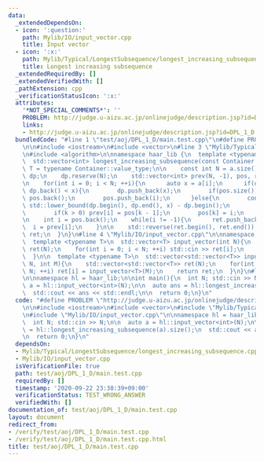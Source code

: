 ```yaml
---
data:
  _extendedDependsOn:
  - icon: ':question:'
    path: Mylib/IO/input_vector.cpp
    title: Input vector
  - icon: ':x:'
    path: Mylib/Typical/LongestSubsequence/longest_increasing_subsequence.cpp
    title: Longest increasing subsequence
  _extendedRequiredBy: []
  _extendedVerifiedWith: []
  _pathExtension: cpp
  _verificationStatusIcon: ':x:'
  attributes:
    '*NOT_SPECIAL_COMMENTS*': ''
    PROBLEM: http://judge.u-aizu.ac.jp/onlinejudge/description.jsp?id=DPL_1_D
    links:
    - http://judge.u-aizu.ac.jp/onlinejudge/description.jsp?id=DPL_1_D
  bundledCode: "#line 1 \"test/aoj/DPL_1_D/main.test.cpp\"\n#define PROBLEM \"http://judge.u-aizu.ac.jp/onlinejudge/description.jsp?id=DPL_1_D\"\
    \n\n#include <iostream>\n#include <vector>\n#line 3 \"Mylib/Typical/LongestSubsequence/longest_increasing_subsequence.cpp\"\
    \n#include <algorithm>\n\nnamespace haar_lib {\n  template <typename Container>\n\
    \  std::vector<int> longest_increasing_subsequence(const Container &a){\n    using\
    \ T = typename Container::value_type;\n\n    const int N = a.size();\n\n    std::vector<T>\
    \ dp;\n    dp.reserve(N);\n    std::vector<int> prev(N, -1), pos, ret;\n    pos.reserve(N);\n\
    \n    for(int i = 0; i < N; ++i){\n      auto x = a[i];\n      if(dp.empty() or\
    \ dp.back() < x){\n        dp.push_back(x);\n        if(pos.size()) prev[i] =\
    \ pos.back();\n        pos.push_back(i);\n      }else{\n        const int k =\
    \ std::lower_bound(dp.begin(), dp.end(), x) - dp.begin();\n        dp[k] = x;\n\
    \        if(k > 0) prev[i] = pos[k - 1];\n        pos[k] = i;\n      }\n    }\n\
    \n    int i = pos.back();\n    while(i != -1){\n      ret.push_back(i);\n    \
    \  i = prev[i];\n    }\n\n    std::reverse(ret.begin(), ret.end());\n\n    return\
    \ ret;\n  }\n}\n#line 4 \"Mylib/IO/input_vector.cpp\"\n\nnamespace haar_lib {\n\
    \  template <typename T>\n  std::vector<T> input_vector(int N){\n    std::vector<T>\
    \ ret(N);\n    for(int i = 0; i < N; ++i) std::cin >> ret[i];\n    return ret;\n\
    \  }\n\n  template <typename T>\n  std::vector<std::vector<T>> input_vector(int\
    \ N, int M){\n    std::vector<std::vector<T>> ret(N);\n    for(int i = 0; i <\
    \ N; ++i) ret[i] = input_vector<T>(M);\n    return ret;\n  }\n}\n#line 7 \"test/aoj/DPL_1_D/main.test.cpp\"\
    \n\nnamespace hl = haar_lib;\n\nint main(){\n  int N; std::cin >> N;\n\n  auto\
    \ a = hl::input_vector<int>(N);\n\n  auto ans = hl::longest_increasing_subsequence(a).size();\n\
    \  std::cout << ans << std::endl;\n\n  return 0;\n}\n"
  code: "#define PROBLEM \"http://judge.u-aizu.ac.jp/onlinejudge/description.jsp?id=DPL_1_D\"\
    \n\n#include <iostream>\n#include <vector>\n#include \"Mylib/Typical/LongestSubsequence/longest_increasing_subsequence.cpp\"\
    \n#include \"Mylib/IO/input_vector.cpp\"\n\nnamespace hl = haar_lib;\n\nint main(){\n\
    \  int N; std::cin >> N;\n\n  auto a = hl::input_vector<int>(N);\n\n  auto ans\
    \ = hl::longest_increasing_subsequence(a).size();\n  std::cout << ans << std::endl;\n\
    \n  return 0;\n}\n"
  dependsOn:
  - Mylib/Typical/LongestSubsequence/longest_increasing_subsequence.cpp
  - Mylib/IO/input_vector.cpp
  isVerificationFile: true
  path: test/aoj/DPL_1_D/main.test.cpp
  requiredBy: []
  timestamp: '2020-09-22 23:38:39+09:00'
  verificationStatus: TEST_WRONG_ANSWER
  verifiedWith: []
documentation_of: test/aoj/DPL_1_D/main.test.cpp
layout: document
redirect_from:
- /verify/test/aoj/DPL_1_D/main.test.cpp
- /verify/test/aoj/DPL_1_D/main.test.cpp.html
title: test/aoj/DPL_1_D/main.test.cpp
---
```

